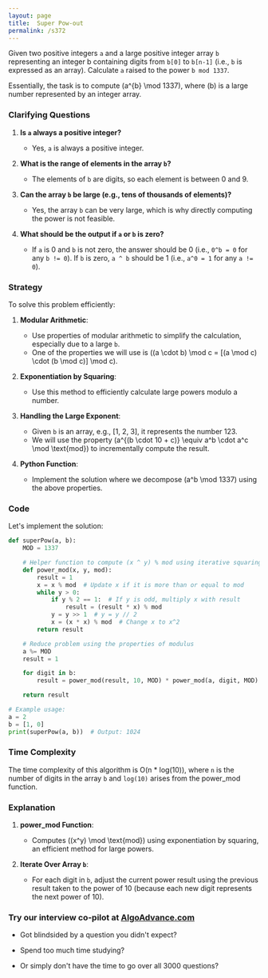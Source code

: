 ```yaml
---
layout: page
title:  Super Pow-out
permalink: /s372
---
```


Given two positive integers `a` and a large positive integer array `b` representing an integer b containing digits from `b[0]` to `b[n-1]` (i.e., `b` is expressed as an array). Calculate `a` raised to the power `b mod 1337`. 

Essentially, the task is to compute \(a^{b} \mod 1337\), where \(b\) is a large number represented by an integer array.

### Clarifying Questions

1. **Is `a` always a positive integer?**
    - Yes, `a` is always a positive integer.

2. **What is the range of elements in the array `b`?**
    - The elements of `b` are digits, so each element is between 0 and 9.

3. **Can the array `b` be large (e.g., tens of thousands of elements)?**
    - Yes, the array `b` can be very large, which is why directly computing the power is not feasible.

4. **What should be the output if `a` or `b` is zero?**
    - If `a` is 0 and `b` is not zero, the answer should be 0 (i.e., `0^b = 0` for any `b != 0`). If `b` is zero, `a ^ b` should be 1 (i.e., `a^0 = 1` for any `a != 0`).

### Strategy

To solve this problem efficiently:

1. **Modular Arithmetic**:
    - Use properties of modular arithmetic to simplify the calculation, especially due to a large `b`.
    - One of the properties we will use is \((a \cdot b) \mod c = [(a \mod c) \cdot (b \mod c)] \mod c\).

2. **Exponentiation by Squaring**:
    - Use this method to efficiently calculate large powers modulo a number.

3. **Handling the Large Exponent**:
    - Given `b` is an array, e.g., [1, 2, 3], it represents the number 123.
    - We will use the property \(a^{(b \cdot 10 + c)} \equiv a^b \cdot a^c \mod \text{mod}\) to incrementally compute the result.

4. **Python Function**:
    - Implement the solution where we decompose \(a^b \mod 1337\) using the above properties.

### Code

Let's implement the solution:

```python
def superPow(a, b):
    MOD = 1337

    # Helper function to compute (x ^ y) % mod using iterative squaring
    def power_mod(x, y, mod):
        result = 1
        x = x % mod  # Update x if it is more than or equal to mod
        while y > 0:
            if y % 2 == 1:  # If y is odd, multiply x with result
                result = (result * x) % mod
            y = y >> 1  # y = y // 2
            x = (x * x) % mod  # Change x to x^2
        return result

    # Reduce problem using the properties of modulus
    a %= MOD
    result = 1

    for digit in b:
        result = power_mod(result, 10, MOD) * power_mod(a, digit, MOD) % MOD

    return result

# Example usage:
a = 2
b = [1, 0]
print(superPow(a, b))  # Output: 1024
```

### Time Complexity

The time complexity of this algorithm is O(n * log(10)), where `n` is the number of digits in the array `b` and `log(10)` arises from the power_mod function.

### Explanation

1. **power_mod Function**: 
    - Computes \((x^y) \mod \text{mod}\) using exponentiation by squaring, an efficient method for large powers.
    
2. **Iterate Over Array `b`**:
    - For each digit in `b`, adjust the current power result using the previous result taken to the power of 10 (because each new digit represents the next power of 10).


### Try our interview co-pilot at [AlgoAdvance.com](https://algoAdvance.com)

- Got blindsided by a question you didn't expect?

- Spend too much time studying?

- Or simply don't have the time to go over all 3000 questions?

